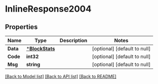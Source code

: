 # InlineResponse2004

## Properties
Name | Type | Description | Notes
------------ | ------------- | ------------- | -------------
**Data** | [***BlockStats**](BlockStats.md) |  | [optional] [default to null]
**Code** | **int32** |  | [optional] [default to null]
**Msg** | **string** |  | [optional] [default to null]

[[Back to Model list]](../README.md#documentation-for-models) [[Back to API list]](../README.md#documentation-for-api-endpoints) [[Back to README]](../README.md)

